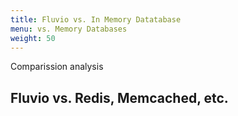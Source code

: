 ```yaml
---
title: Fluvio vs. In Memory Datatabase
menu: vs. Memory Databases
weight: 50
---
```


Comparission analysis

## Fluvio vs. Redis, Memcached, etc.
